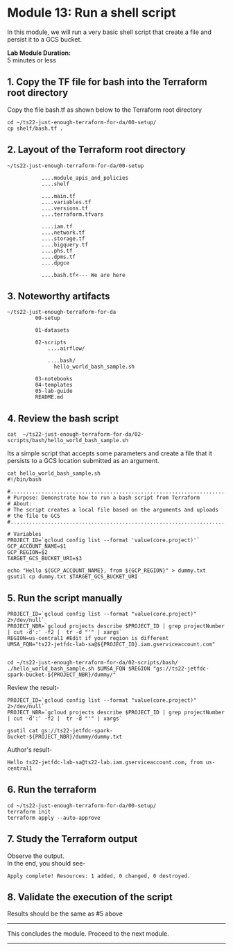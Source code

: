 # Module 13: Run a shell script
 
In this module, we will run a very basic shell script that create a file and persist it to a GCS bucket.<br>

**Lab Module Duration:** <br>
5 minutes or less 


## 1. Copy the TF file for bash into the Terraform root directory
Copy the file bash.tf as shown below to the Terraform root directory<br>
```
cd ~/ts22-just-enough-terraform-for-da/00-setup/
cp shelf/bash.tf .
```

## 2. Layout of the Terraform root directory
```
~/ts22-just-enough-terraform-for-da/00-setup

           ....module_apis_and_policies
           ....shelf

           ....main.tf
           ....variables.tf
           ....versions.tf
           ....terraform.tfvars 
           
           ....iam.tf
           ....network.tf    
           ....storage.tf 
           ....bigquery.tf
           ....phs.tf 
           ....dpms.tf
           ....dpgce 
           
           ....bash.tf<--- We are here

```

## 3. Noteworthy artifacts

```
~/ts22-just-enough-terraform-for-da
         00-setup
           
         01-datasets
           
         02-scripts
             ....airflow/
             
             ....bash/
               hello_world_bash_sample.sh
         
         03-notebooks
         04-templates
         05-lab-guide
         README.md
```

## 4. Review the bash script
```
cat  ~/ts22-just-enough-terraform-for-da/02-scripts/bash/hello_world_bash_sample.sh
```

Its a simple script that accepts some parameters and create a file that it persists to a GCS location submitted as an argument.

```
cat hello_world_bash_sample.sh
#!/bin/bash

#........................................................................
# Purpose: Demonstrate how to run a bash script from Terraform
# About:
# The script creates a local file based on the arguments and uploads
# the file to GCS
#........................................................................

# Variables
PROJECT_ID=`gcloud config list --format 'value(core.project)'`
GCP_ACCOUNT_NAME=$1
GCP_REGION=$2
TARGET_GCS_BUCKET_URI=$3

echo "Hello ${GCP_ACCOUNT_NAME}, from ${GCP_REGION}" > dummy.txt
gsutil cp dummy.txt $TARGET_GCS_BUCKET_URI
```


## 5. Run the script manually

```
PROJECT_ID=`gcloud config list --format "value(core.project)" 2>/dev/null`
PROJECT_NBR=`gcloud projects describe $PROJECT_ID | grep projectNumber | cut -d':' -f2 |  tr -d "'" | xargs`
REGION=us-central1 #Edit if your region is different
UMSA_FQN="ts22-jetfdc-lab-sa@${PROJECT_ID}.iam.gserviceaccount.com"


cd ~/ts22-just-enough-terraform-for-da/02-scripts/bash/
./hello_world_bash_sample.sh $UMSA_FQN $REGION "gs://ts22-jetfdc-spark-bucket-${PROJECT_NBR}/dummy/"
```

Review the result-
```
PROJECT_ID=`gcloud config list --format "value(core.project)" 2>/dev/null`
PROJECT_NBR=`gcloud projects describe $PROJECT_ID | grep projectNumber | cut -d':' -f2 |  tr -d "'" | xargs`

gsutil cat gs://ts22-jetfdc-spark-bucket-${PROJECT_NBR}/dummy/dummy.txt
```

Author's result-
```
Hello ts22-jetfdc-lab-sa@ts22-lab.iam.gserviceaccount.com, from us-central1
```


## 6. Run the terraform
```
cd ~/ts22-just-enough-terraform-for-da/00-setup/
terraform init
terraform apply --auto-approve
```
 
## 7. Study the Terraform output
Observe the output.<br>
In the end, you should see-<br>
 ```
Apply complete! Resources: 1 added, 0 changed, 0 destroyed.
 ```
 
## 8. Validate the execution of the script

Results should be the same as #5 above

<hr>

This concludes the module. Proceed to the next module.

<hr>
